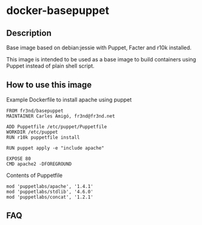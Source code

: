 # docker-basepuppet

## Description

Base image based on debian:jessie with Puppet, Facter and r10k installed.

This image is intended to be used as a base image to build containers using
Puppet instead of plain shell script.

## How to use this image

Example Dockerfile to install apache using puppet

```
FROM fr3nd/basepuppet
MAINTAINER Carles Amigó, fr3nd@fr3nd.net

ADD Puppetfile /etc/puppet/Puppetfile
WORKDIR /etc/puppet
RUN r10k puppetfile install

RUN puppet apply -e "include apache"

EXPOSE 80
CMD apache2 -DFOREGROUND
```

Contents of Puppetfile

```
mod 'puppetlabs/apache', '1.4.1'
mod 'puppetlabs/stdlib', '4.6.0'
mod 'puppetlabs/concat', '1.2.1'
```

## FAQ

